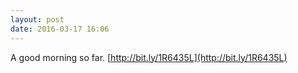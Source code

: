 ```yaml
---
layout: post
date: 2016-03-17 16:06
---
```

A good morning so far. [http://bit.ly/1R6435L](http://bit.ly/1R6435L)
